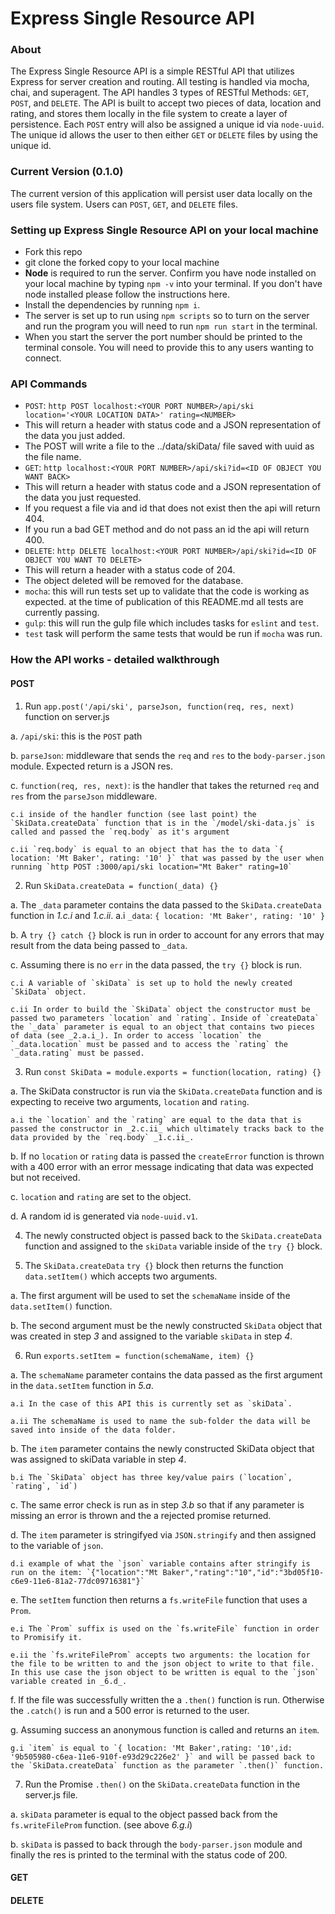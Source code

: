 # Express Single Resource API

### About
The Express Single Resource API is a simple RESTful API that utilizes Express for server creation and routing. All testing is handled via mocha, chai, and superagent. The API handles 3 types of RESTful Methods: `GET`, `POST`, and `DELETE`. The API is built to accept two pieces of data, location and rating, and stores them locally in the file system to create a layer of persistence. Each `POST` entry will also be assigned a unique id via `node-uuid`. The unique id allows the user to then either `GET` or `DELETE` files by using the unique id.

### Current Version (0.1.0)
The current version of this application will persist user data locally on the users file system. Users can `POST`, `GET`, and `DELETE` files.

### Setting up Express Single Resource API on your local machine
* Fork this repo
* git clone the forked copy to your local machine
* **Node** is required to run the server. Confirm you have node installed on your local machine by typing `npm -v` into your terminal. If you don't have node installed please follow the instructions here.
* Install the dependencies by running `npm i`.
* The server is set up to run using `npm scripts` so to turn on the server and run the program you will need to run `npm run start` in the terminal.
* When you start the server the port number should be printed to the terminal console. You will need to provide this to any users wanting to connect.

### API Commands
* `POST`: `http POST localhost:<YOUR PORT NUMBER>/api/ski location='<YOUR LOCATION DATA>' rating=<NUMBER>`
 * This will return a header with status code and a JSON representation of the data you just added.
 * The POST will write a file to the ../data/skiData/ file saved with uuid as the file name.
* `GET`: `http localhost:<YOUR PORT NUMBER>/api/ski?id=<ID OF OBJECT YOU WANT BACK>`
 * This will return a header with status code and a JSON representation of the data you just requested.
 * If you request a file via and id that does not exist then the api will return 404.
 * If you run a bad GET method and do not pass an id the api will return 400.
* `DELETE`: `http DELETE localhost:<YOUR PORT NUMBER>/api/ski?id=<ID OF OBJECT YOU WANT TO DELETE>`
 * This will return a header with a status code of 204.
 * The object deleted will be removed for the database.
* `mocha`: this will run tests set up to validate that the code is working as expected.
at the time of publication of this README.md all tests are currently passing.
* `gulp`: this will run the gulp file which includes tasks for `eslint` and `test`.
 * `test` task will perform the same tests that would be run if `mocha` was run.


### How the API works - detailed walkthrough
#### POST
1. Run `app.post('/api/ski', parseJson, function(req, res, next)` function on server.js

  a.  `/api/ski`: this is the `POST` path

  b. `parseJson`: middleware that sends the `req` and `res` to the `body-parser.json` module. Expected return is a JSON res.

  c. `function(req, res, next)`: is the handler that takes the returned `req` and `res` from the `parseJson` middleware.

    c.i inside of the handler function (see last point) the `SkiData.createData` function that is in the `/model/ski-data.js` is called and passed the `req.body` as it's argument

    c.ii `req.body` is equal to an object that has the to data `{ location: 'Mt Baker', rating: '10' }` that was passed by the user when running `http POST :3000/api/ski location="Mt Baker" rating=10`

2. Run `SkiData.createData = function(_data) {}`

  a. The `_data` parameter contains the data passed to the `SkiData.createData` function in _1.c.i_ and _1.c.ii_.
    a.i `_data`: `{ location: 'Mt Baker', rating: '10' }`

  b. A `try {} catch {}` block is run in order to account for any errors that may result from the data being passed to `_data`.

  c. Assuming there is no `err` in the data passed, the `try {}` block is run.

    c.i A variable of `skiData` is set up to hold the newly created `SkiData` object.

    c.ii In order to build the `SkiData` object the constructor must be passed two parameters `location` and `rating`. Inside of `createData` the `_data` parameter is equal to an object that contains two pieces of data (see _2.a.i_). In order to access `location` the `_data.location` must be passed and to access the `rating` the `_data.rating` must be passed.

3. Run `const SkiData = module.exports = function(location, rating) {}`

  a. The SkiData constructor is run via the `SkiData.createData` function and is expecting to receive two arguments, `location` and `rating`.

    a.i the `location` and the `rating` are equal to the data that is passed the constructor in _2.c.ii_ which ultimately tracks back to the data provided by the `req.body` _1.c.ii_.

  b. If no `location` or `rating` data is passed the `createError` function is thrown with a 400 error with an error message indicating that data was expected but not received.

  c. `location` and `rating` are set to the object.

  d. A random id is generated via `node-uuid.v1`.

4. The newly constructed object is passed back to the `SkiData.createData` function and assigned to the `skiData` variable inside of the `try {}` block.

5. The `SkiData.createData` `try {}` block then returns the function `data.setItem()` which accepts two arguments.

  a. The first argument will be used to set the `schemaName` inside of the `data.setItem()` function.

  b. The second argument must be the newly constructed `SkiData` object that was created in step _3_ and assigned to the variable `skiData` in step _4_.

6. Run `exports.setItem = function(schemaName, item) {}`

  a. The `schemaName` parameter contains the data passed as the first argument in the `data.setItem` function in _5.a_.

    a.i In the case of this API this is currently set as `skiData`.

    a.ii The schemaName is used to name the sub-folder the data will be saved into inside of the data folder.

  b. The `item` parameter contains the newly constructed SkiData object that was assigned to skiData variable in step _4_.

    b.i The `SkiData` object has three key/value pairs (`location`, `rating`, `id`)

  c. The same error check is run as in step _3.b_ so that if any parameter is missing an error is thrown and the a rejected promise returned.

  d. The `item` parameter is stringifyed via `JSON.stringify` and then assigned to the variable of `json`.

    d.i example of what the `json` variable contains after stringify is run on the item: `{"location":"Mt Baker","rating":"10","id":"3bd05f10-c6e9-11e6-81a2-77dc09716381"}`

  e. The `setItem` function then returns a `fs.writeFile` function that uses a `Prom`.

    e.i The `Prom` suffix is used on the `fs.writeFile` function in order to Promisify it.

    e.ii the `fs.writeFileProm` accepts two arguments: the location for the file to be written to and the json object to write to that file. In this use case the json object to be written is equal to the `json` variable created in _6.d_.

  f. If the file was successfully written the a `.then()` function is run. Otherwise the `.catch()` is run and a 500 error is returned to the user.

  g. Assuming success an anonymous function is called and returns an `item`.

    g.i `item` is equal to `{ location: 'Mt Baker',rating: '10',id: '9b505980-c6ea-11e6-910f-e93d29c226e2' }` and will be passed back to the `SkiData.createData` function as the parameter `.then()` function.

7. Run the Promise `.then()` on the `SkiData.createData` function in the server.js file.

  a. `skiData` parameter is equal to the object passed back from the `fs.writeFileProm` function. (see above _6.g.i_)

  b. `skiData` is passed to back through the `body-parser.json` module and finally the res is printed to the terminal with the status code of 200.

#### GET


#### DELETE
